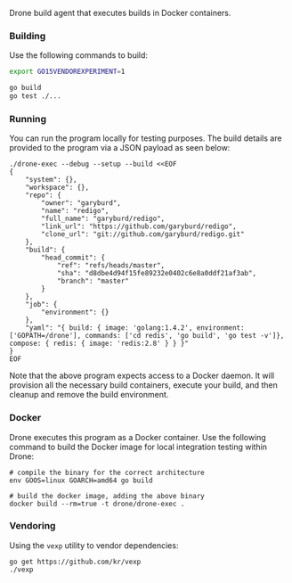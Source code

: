 Drone build agent that executes builds in Docker containers.

### Building

Use the following commands to build:

```sh
export GO15VENDOREXPERIMENT=1

go build
go test ./...
```

### Running

You can run the program locally for testing purposes. The build details are provided to the program via a JSON payload as seen below:

```
./drone-exec --debug --setup --build <<EOF
{
	"system": {},
	"workspace": {},
	"repo": {
		"owner": "garyburd",
		"name": "redigo",
		"full_name": "garyburd/redigo",
		"link_url": "https://github.com/garyburd/redigo",
		"clone_url": "git://github.com/garyburd/redigo.git"
	},
	"build": {
		"head_commit": {
			"ref": "refs/heads/master",
			"sha": "d8dbe4d94f15fe89232e0402c6e8a0ddf21af3ab",
			"branch": "master"
		}
	},
	"job": {
		"environment": {}
	},
	"yaml": "{ build: { image: 'golang:1.4.2', environment: ['GOPATH=/drone'], commands: ['cd redis', 'go build', 'go test -v']}, compose: { redis: { image: 'redis:2.8' } } }"
}
EOF
```

Note that the above program expects access to a Docker daemon. It will provision all the necessary build containers, execute your build, and then cleanup and remove the build environment.

### Docker

Drone executes this program as a Docker container. Use the following command to build the Docker image for local integration testing within Drone:

```
# compile the binary for the correct architecture
env GOOS=linux GOARCH=amd64 go build

# build the docker image, adding the above binary
docker build --rm=true -t drone/drone-exec .
```

### Vendoring

Using the `vexp` utility to vendor dependencies:

```
go get https://github.com/kr/vexp
./vexp
```

